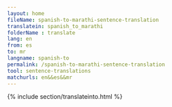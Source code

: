 ```yaml
---
layout: home
fileName: spanish-to-marathi-sentence-translation
translatein: spanish_to_marathi
folderName : translate
lang: en
from: es
to: mr
langname: spanish-to
permalink: /spanish-to-marathi-sentence-translation
tool: sentence-translations
matchurls: en&&es&&mr
---
```

{% include section/translateinto.html %}

